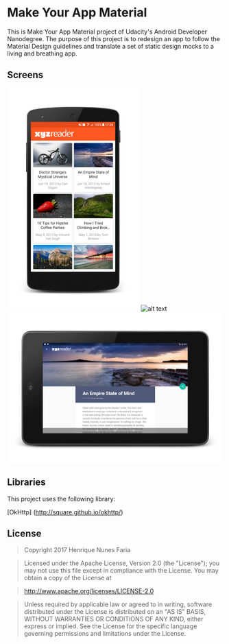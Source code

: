 Make Your App Material
======

This is Make Your App Material project of Udacity's Android Developer Nanodegree.
The purpose of this project is to redesign an app to follow the Material Design guidelines and translate a set of static design mocks to a living and breathing app.


Screens
------

![alt text](https://github.com/henriquenfaria/make-your-app-material/blob/master/art/phone_portrait_1.png "Phone Portrait 1")
![alt text](https://github.com/henriquenfaria/make-your-app-material/master/art/phone_portrait_1.png "Phone Portrait 2")
![alt text](https://github.com/henriquenfaria/make-your-app-material/blob/master/art/tablet_landscape_1.png "Tablet Landscape 1")


Libraries
------

This project uses the following library:

[OkHttp] (http://square.github.io/okhttp/)


License
------

> Copyright 2017 Henrique Nunes Faria

> Licensed under the Apache License, Version 2.0 (the "License"); you may not use this file except in compliance with the License. You may obtain a copy of the License at

> http://www.apache.org/licenses/LICENSE-2.0

> Unless required by applicable law or agreed to in writing, software distributed under the License is distributed on an "AS IS" BASIS, WITHOUT WARRANTIES OR CONDITIONS OF ANY KIND, either express or implied. See the License for the specific language governing permissions and limitations under the License.
